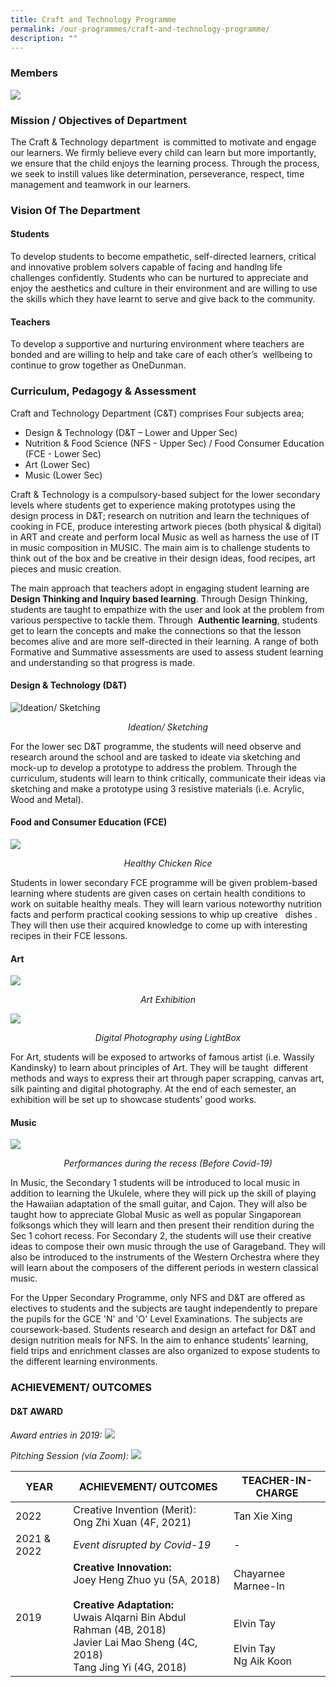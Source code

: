 ```yaml
---
title: Craft and Technology Programme
permalink: /our-programmes/craft-and-technology-programme/
description: ""
---
```

### Members

![](/images/Department%20Photos/craft%20and%20technology%20department%20i.jpg)

### Mission / Objectives of Department
  
The Craft & Technology department  is committed to motivate and engage our learners. We firmly believe every child can learn but more importantly, we ensure that the child enjoys the learning process. Through the process, we seek to instill values like determination, perseverance, respect, time management and teamwork in our learners.

### Vision Of The Department


#### Students
To develop students to become empathetic, self-directed learners, critical and innovative problem solvers capable of facing and handlng life challenges confidently. Students who can be nurtured to appreciate and enjoy the aesthetics and culture in their environment and are willing to use the skills which they have learnt to serve and give back to the community.  

#### Teachers
To develop a supportive and nurturing environment where teachers are bonded and are willing to help and take care of each other’s  wellbeing to continue to grow together as OneDunman.

### Curriculum, Pedagogy & Assessment

Craft and Technology Department (C&T) comprises Four subjects area;
* Design & Technology (D&T – Lower and Upper Sec)
* Nutrition & Food Science (NFS - Upper Sec) / Food Consumer Education (FCE - Lower Sec)
* Art (Lower Sec)
* Music (Lower Sec)

Craft & Technology is a compulsory-based subject for the lower secondary levels where students get to experience making prototypes using the design process in D&T; research on nutrition and learn the techniques of cooking in FCE, produce interesting artwork pieces (both physical & digital) in ART and create and perform local Music as well as harness the use of IT in music composition in MUSIC. The main aim is to challenge students to think out of the box and be creative in their design ideas, food recipes, art pieces and music creation.

The main approach that teachers adopt in engaging student learning are **Design Thinking and Inquiry based learning**. Through Design Thinking, students are taught to empathize with the user and look at the problem from various perspective to tackle them. Through  **Authentic learning**, students get to learn the concepts and make the connections so that the lesson becomes alive and are more self-directed in their learning. A range of both Formative and Summative assessments are used to assess student learning and understanding so that progress is made.

#### Design & Technology (D&T)
![Ideation/ Sketching](/images/Department%20Photos/Craft%20&%20Tech/Insert%20pic_file2.jpeg)
<p style="text-align: center;"><i>Ideation/ Sketching</i><p>

For the lower sec D&T programme, the students will need observe and research around the school and are tasked to ideate via sketching and mock-up to develop a prototype to address the problem. Through the curriculum, students will learn to think critically, communicate their ideas via sketching and make a prototype using 3 resistive materials (i.e. Acrylic, Wood and Metal).

#### Food and Consumer Education (FCE)
![](/images/Department%20Photos/Craft%20&%20Tech/Insert%20pic_file3.jpeg)
<p style="text-align: center;"><i>Healthy Chicken Rice</i><p>

Students in lower secondary FCE programme will be given problem-based learning where students are given cases on certain health conditions to work on suitable healthy meals. They will learn various noteworthy nutrition facts and perform practical cooking sessions to whip up creative   dishes . They will then use their acquired knowledge to come up with interesting recipes in their FCE lessons.

#### Art
![](/images/Department%20Photos/Craft%20&%20Tech/Insert%20pic_file4.jpeg)
<p style="text-align: center;"><i>Art Exhibition</i><p>

![](/images/Department%20Photos/Craft%20&%20Tech/Insert%20pic_file5.jpeg)
	
<p style="text-align: center;"><i>Digital Photography using LightBox</i><p>

For Art, students will be exposed to artworks of famous artist (i.e. Wassily Kandinsky) to learn about principles of Art. They will be taught  different methods and ways to express their art through paper scrapping, canvas art, silk painting and digital photography. At the end of each semester, an exhibition will be set up to showcase students' good works.

#### Music
![](/images/Department%20Photos/Craft%20&%20Tech/Insert%20pic_file6.png)
<p style="text-align: center;"><i>Performances during the recess (Before Covid-19)</i><p>

In Music, the Secondary 1 students will be introduced to local music in addition to learning the Ukulele, where they will pick up the skill of playing the Hawaiian adaptation of the small guitar, and Cajon. They will also be taught how to appreciate Global Music as well as popular Singaporean folksongs which they will learn and then present their rendition during the Sec 1 cohort recess. For Secondary 2, the students will use their creative ideas to compose their own music through the use of Garageband. They will also be introduced to the instruments of the Western Orchestra where they will learn about the composers of the different periods in western classical music.

For the Upper Secondary Programme, only NFS and D&T are offered as electives to students and the subjects are taught independently to prepare the pupils for the GCE 'N' and 'O' Level Examinations. The subjects are coursework-based. Students research and design an artefact for D&T and design nutrition meals for NFS. In the aim to enhance students’ learning, field trips and enrichment classes are also organized to expose students to the different learning environments.

### ACHIEVEMENT/ OUTCOMES

#### D&T AWARD
*Award entries in 2019:*
![](/images/Department%20Photos/Craft%20&%20Tech/Insert%20pic_file7.png)

*Pitching Session (via Zoom):*
![](/images/Department%20Photos/Craft%20&%20Tech/Insert%20pic_file8.png)



| YEAR |ACHIEVEMENT/ OUTCOMES|TEACHER-IN-CHARGE|
| -------- | -------- | -------- |
| 2022 |Creative Invention (Merit):<br>Ong Zhi Xuan (4F, 2021)| Tan Xie Xing |
| 2021 & 2022 | *Event disrupted by Covid-19* | - |
| 2019 |**Creative Innovation:**<br>Joey Heng Zhuo yu (5A, 2018)<br><br>**Creative Adaptation:**<br>Uwais Alqarni Bin Abdul Rahman (4B, 2018)<br>Javier Lai Mao Sheng (4C, 2018)<br>Tang Jing Yi (4G, 2018)| Chayarnee Marnee-In<br><br><br>Elvin Tay<br><br>Elvin Tay<br>Ng Aik Koon |

